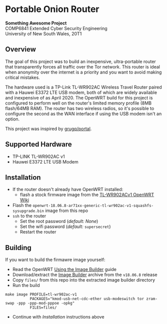 # Portable Onion Router

**Something Awesome Project**  
COMP6841 Extended Cyber Security Engineering  
University of New South Wales, 20T1

## Overview

The goal of this project was to build an inexpensive, ultra-portable router that transparently forces all traffic over the Tor network. This router is ideal when anonymity over the internet is a priority and you want to avoid making critical mistakes.

The hardware used is a TP-Link TL-WR902AC Wireless Travel Router paired with a Hauwei E3372 LTE USB modem, both of which are widely available and inexpensive of as April 2020. The OpenWRT build for this project is configured to perform well on the router's limited memory profile (8MB flash/64MB RAM). The router has two wireless radios, so it's possible to configure the second as the WAN interface if using the USB modem isn't an option.

This project was inspired by [grugq/portal](https://github.com/grugq/portal).

## Supported Hardware

* TP-LINK TL-WR902AC v1
* Hauwei E3372 LTE USB Modem

## Installation

* If the router doesn't already have OpenWRT installed:
  * flash a stock firmware image from the [TL-WR902ACv1 OpenWRT Wiki](https://openwrt.org/toh/tp-link/tl-wr902ac_v1)
* Flash the `openwrt-18.06.8-ar71xx-generic-tl-wr902ac-v1-squashfs-sysupgrade.bin` image from this repo
* `ssh` to the router
  * Set the root password (_default: None_)
  * Set the wifi password (_default:_ `supersecret`)
  * Restart the router

## Building

If you want to build the firmawre image yourself:

* Read the OpenWRT [Using the Image Builder](https://openwrt.org/docs/guide-user/additional-software/imagebuilder) guide
* Download/extract the [Image Builder](https://downloads.openwrt.org/releases/18.06.8/targets/ar71xx/generic/) archive from the `v18.06.8`  release
* Copy `files/` from this repo into the extracted image builder directory
* Run the build

```shell
make image PROFILE=tl-wr902ac-v1
           PACKAGES="kmod-usb-net-cdc-ether usb-modeswitch tor zram-swap -ppp -ppp-mod-pppoe -opkg"
           FILES=files/
```

* Continue with _Installation_ instructions above
